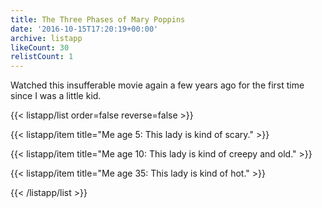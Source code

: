 ```yaml
---
title: The Three Phases of Mary Poppins
date: '2016-10-15T17:20:19+00:00'
archive: listapp
likeCount: 30
relistCount: 1
---
```


Watched this insufferable movie again a few years ago for the first time since I was a little kid.

<!--more-->

{{< listapp/list order=false reverse=false >}}

   {{< listapp/item title="Me age 5: This lady is kind of scary." >}}

   {{< listapp/item title="Me age 10: This lady is kind of creepy and old." >}}

   {{< listapp/item title="Me age 35: This lady is kind of hot." >}}

{{< /listapp/list >}}
